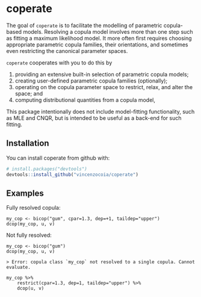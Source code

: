 
<!-- README.md is generated from README.Rmd. Please edit that file -->
coperate
========

The goal of `coperate` is to facilitate the modelling of parametric copula-based models. Resolving a copula model involves more than one step such as fitting a maximum likelihood model. It more often first requires choosing appropriate parametric copula families, their orientations, and sometimes even restricting the canonical parameter spaces.

`coperate` cooperates with you to do this by

1.  providing an extensive built-in selection of parametric copula models;
2.  creating user-defined parametric copula families (optionally);
3.  operating on the copula parameter space to restrict, relax, and alter the space; and
4.  computing distributional quantities from a copula model,

This package intentionally does not include model-fitting functionality, such as MLE and CNQR, but is intended to be useful as a back-end for such fitting.

Installation
------------

You can install coperate from github with:

``` r
# install.packages("devtools")
devtools::install_github("vincenzocoia/coperate")
```

Examples
--------

Fully resolved copula:

    my_cop <- bicop("gum", cpar=1.3, dep=+1, taildep="upper")
    dcop(my_cop, u, v)

Not fully resolved:

    my_cop <- bicop("gum")
    dcop(my_cop, u, v)

    > Error: copula class `my_cop` not resolved to a single copula. Cannot evaluate.

    my_cop %>%
        restrict(cpar=1.3, dep=1, taildep="upper") %>%
        dcop(u, v)
